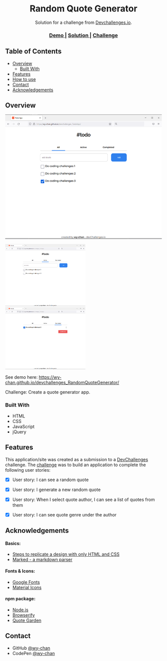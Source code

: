 <!-- Please update value in the {}  -->

<h1 align="center" id="button">Random Quote Generator</h1>

<div align="center">
   Solution for a challenge from  <a href="http://devchallenges.io" target="_blank">Devchallenges.io</a>.
</div>

<div align="center">
  <h3>
    <a href="https://wy-chan.github.io/devchallenges_RandomQuoteGenerator">
      Demo
    </a>
    <span> | </span>
    <a href="https://github.com/wy-chan/devchallenges_RandomQuoteGenerator">
      Solution
    </a>
    <span> | </span>
    <a href="https://devchallenges.io/challenges/8Y3J4ucAMQpSnYTwwWW8">
      Challenge
    </a>
  </h3>
</div>

<!-- TABLE OF CONTENTS -->

## Table of Contents

- [Overview](#overview)
  - [Built With](#built-with)
- [Features](#features)
- [How to use](#how-to-use)
- [Contact](#contact)
- [Acknowledgements](#acknowledgements)

<!-- OVERVIEW -->

## Overview


   <img src="images/todo1.png" alt="screenshot" height="400">
   
   
   <img src="images/todo2.png" alt="screenshot" height="200"><img src="images/todo3.png" alt="screenshot" height="200">

See demo here: https://wy-chan.github.io/devchallenges_RandomQuoteGenerator/

Challenge: Create a quote generator app. 

### Built With

- HTML
- CSS
- JavaScript
- jQuery

## Features

<!-- List the features of your application or follow the template. Don't share the figma file here :) -->

This application/site was created as a submission to a [DevChallenges](https://devchallenges.io/challenges) challenge. The [challenge](https://devchallenges.io/challenges/8Y3J4ucAMQpSnYTwwWW8) was to build an application to complete the following user stories:

- [x] User story: I can see a random quote
- [x] User story: I generate a new random quote
- [x] User story: When I select quote author, I can see a list of quotes from them
- [x] User story: I can see quote genre under the author


## Acknowledgements

<!-- This section should list any articles or add-ons/plugins that helps you to complete the project. This is optional but it will help you in the future. For example -->
#### Basics:
- [Steps to replicate a design with only HTML and CSS](https://devchallenges-blogs.web.app/how-to-replicate-design/)
- [Marked - a markdown parser](https://github.com/chjj/marked)

#### Fonts & Icons:
- [Google Fonts](https://fonts.google.com/)
- [Material Icons](https://google.github.io/material-design-icons/)

#### npm package:
- [Node.js](https://nodejs.org/)
- [Browserify](https://browserify.org/)
- [Quote Garden](https://pprathameshmore.github.io/QuoteGarden/) 

## Contact

- GitHub [@wy-chan](https://github.com/wy-chan)
- CodePen [@wy-chan](https://codepen.io/wy-chan)
